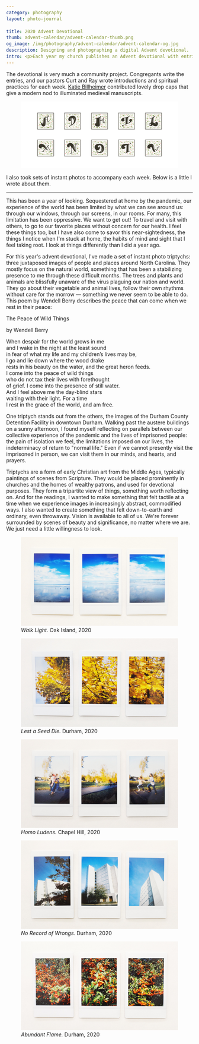```yaml
---
category: photography
layout: photo-journal

title: 2020 Advent Devotional
thumb: advent-calendar/advent-calendar-thumb.png
og_image: /img/photography/advent-calendar/advent-calendar-og.jpg
description: Designing and photographing a digital Advent devotional.
intro: <p>Each year my church publishes an Advent devotional with entries written by congregants. Normally we print copies and share them at the beginning of Advent, five weeks before Christmas. But since we weren't meeting in person in 2020 we decided to go digital and make a website. Check it out <a href="https://gcadvent.com/">here</a>.</p>
---
```


<p>The devotional is very much a community project. Congregants write the entries, and our pastors Curt and Ray wrote introductions and spiritual practices for each week. <a href="http://www.katiebillheimer.com/">Katie Billheimer</a> contributed lovely drop caps that give a modern nod to illuminated medieval manuscripts.</p>

<figure class="almost-body-width">
	<img src="/img/photography/advent-calendar/drop-caps.png">
</figure>

<p>I also took sets of instant photos to accompany each week. Below is a little I wrote about them.</p>

<hr>

<p>This has been a year of looking. Sequestered at home by the pandemic, our experience of the world has been limited by what we can see around us: through our windows, through our screens, in our rooms. For many, this limitation has been oppressive. We want to get out! To travel and visit with others, to go to our favorite places without concern for our health. I feel these things too, but I have also come to savor this near-sightedness, the things I notice when I'm stuck at home, the habits of mind and sight that I feel taking root. I look at things differently than I did a year ago.</p>

<p>For this year's advent devotional, I've made a set of instant photo triptychs: three juxtaposed images of people and places around North Carolina. They mostly focus on the natural world, something that has been a stabilizing presence to me through these difficult months. The trees and plants and animals are blissfully unaware of the virus plaguing our nation and world. They go about their vegetable and animal lives, follow their own rhythms without care for the morrow — something we never seem to be able to do. This poem by Wendell Berry describes the peace that can come when we rest in their peace:</p>

<div class="poem">
	<p class="title">The Peace of Wild Things</p>
	<p class="author">by Wendell Berry</p>
	<p class="stanza">When despair for the world grows in me <br>
	and I wake in the night at the least sound <br>
	in fear of what my life and my children’s lives may be, <br>
	I go and lie down where the wood drake <br>
	rests in his beauty on the water, and the great heron feeds. <br>
	I come into the peace of wild things <br>
	who do not tax their lives with forethought <br>
	of grief. I come into the presence of still water. <br>
	And I feel above me the day-blind stars <br>
	waiting with their light. For a time <br>
	I rest in the grace of the world, and am free.</p>
</div>

<p>One triptych stands out from the others, the images of the Durham County Detention Facility in downtown Durham. Walking past the austere buildings on a sunny afternoon, I found myself reflecting on parallels between our collective experience of the pandemic and the lives of imprisoned people: the pain of isolation we feel, the limitations imposed on our lives, the indeterminacy of return to "normal life." Even if we cannot presently visit the imprisoned in person, we can visit them in our minds, and hearts, and prayers.</p>

<p>Triptychs are a form of early Christian art from the Middle Ages, typically paintings of scenes from Scripture. They would be placed prominently in churches and the homes of wealthy patrons, and used for devotional purposes. They form a tripartite view of things, something worth reflecting on. And for the readings, I wanted to make something that felt tactile at a time when we experience images in increasingly abstract, commodified ways. I also wanted to create something that felt down-to-earth and ordinary, even throwaway. Vision is available to all of us. We're forever surrounded by scenes of beauty and significance, no matter where we are. We just need a little willingness to look.</p>

<figure class="almost-body-width">
	<img src="/img/photography/advent-calendar/week-1.jpg">
	<figcaption><i>Walk Light.</i> Oak Island, 2020</figcaption>
</figure>

<figure class="almost-body-width">
	<img src="/img/photography/advent-calendar/week-2.jpg">
	<figcaption><i>Lest a Seed Die.</i> Durham, 2020</figcaption>
</figure>

<figure class="almost-body-width">
	<img src="/img/photography/advent-calendar/week-3.jpg">
	<figcaption><i>Homo Ludens.</i> Chapel Hill, 2020</figcaption>
</figure>

<figure class="almost-body-width">
	<img src="/img/photography/advent-calendar/week-4.jpg">
	<figcaption><i>No Record of Wrongs.</i> Durham, 2020</figcaption>
</figure>

<figure class="almost-body-width">
	<img src="/img/photography/advent-calendar/week-5.jpg">
	<figcaption><i>Abundant Flame.</i> Durham, 2020</figcaption>
</figure>



